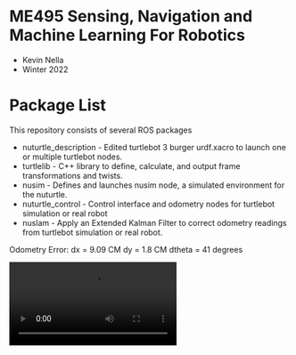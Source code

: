 # ME495 Sensing, Navigation and Machine Learning For Robotics
* Kevin Nella
* Winter 2022
# Package List
This repository consists of several ROS packages
- nuturtle_description - Edited turtlebot 3 burger urdf.xacro to launch one or multiple turtlebot nodes.
- turtlelib - C++ library to define, calculate, and output frame transformations and twists.
- nusim - Defines and launches nusim node, a simulated environment for the nuturtle.
- nuturtle_control - Control interface and odometry nodes for turtlebot simulation or real robot
- nuslam - Apply an Extended Kalman Filter to correct odometry readings from turtlebot simulation or real robot.

Odometry Error:
dx = 9.09 CM
dy = 1.8 CM
dtheta = 41 degrees


<video src=https://user-images.githubusercontent.com/58793794/217950496-93bcb4ad-9c3e-4133-9091-a5ba8538c6b9.mp4/>

<<<<<<< HEAD
<img src=https://user-images.githubusercontent.com/58793794/224528158-d2b79b79-33a8-4eda-8389-fc2c0f91fb32.png/>
=======
![Screenshot from 2023-03-11 23-12-10](https://user-images.githubusercontent.com/58793794/224996547-f1e5143b-a6a8-4e34-a3ab-f7d8df9f6397.png)
>>>>>>> f86b1908715cd90def4c3b2c91cb68a09483b494
